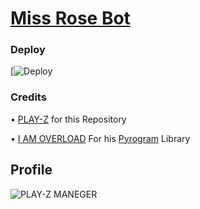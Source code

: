 # [Miss Rose Bot](https://t.me/MissRose_bot)

### Deploy

[![Deploy](https://render.com)

### Credits

• [PLAY-Z](https://t.me/PLAYZ_90) for this Repository 

• [I AM OVERLOAD](https://t.me/I_am_Overload_PLAYZ) For his [Pyrogram](https://docs.pyrogram.org/) Library

## Profile

![PLAY-Z MANEGER](https://telegra.ph/file/718d48493d1fb11197d8b.jpg)
